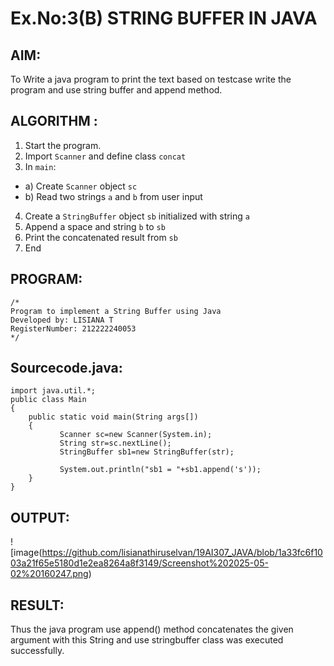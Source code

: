 # Ex.No:3(B) STRING BUFFER IN JAVA

## AIM:
To Write a java program to print the text based on testcase write the program and use string buffer and append method.

## ALGORITHM :
1.	Start the program.
2.	Import `Scanner` and define class `concat`
3.	In `main`:
-	a) Create `Scanner` object `sc`
-	b) Read two strings `a` and `b` from user input
4.	Create a `StringBuffer` object `sb` initialized with string `a`
5.	Append a space and string `b` to `sb`
6.	Print the concatenated result from `sb`
7.	End


## PROGRAM:
 ```
/*
Program to implement a String Buffer using Java
Developed by: LISIANA T
RegisterNumber: 212222240053 
*/
```

## Sourcecode.java:

```
import java.util.*;
public class Main
{
    public static void main(String args[])
    {
           Scanner sc=new Scanner(System.in);
           String str=sc.nextLine();
           StringBuffer sb1=new StringBuffer(str);

           System.out.println("sb1 = "+sb1.append('s')); 
    }
}
```

## OUTPUT:

![image(https://github.com/lisianathiruselvan/19AI307_JAVA/blob/1a33fc6f1003a21f65e5180d1e2ea8264a8f3149/Screenshot%202025-05-02%20160247.png)

## RESULT:
Thus the java program use append() method concatenates the given argument with this String and use stringbuffer class was executed successfully.
